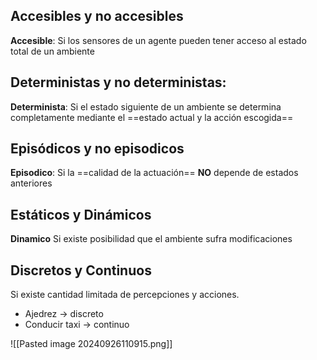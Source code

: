 ## Accesibles y no accesibles
**Accesible**: Si los sensores de un agente pueden tener acceso al estado total de un ambiente

## Deterministas y no deterministas:
**Determinista**: Si el estado siguiente de un ambiente se determina completamente mediante el ==estado actual y la acción escogida==

## Episódicos y no episodicos
**Episodico**: Si la ==calidad de la actuación== **NO** depende de estados anteriores

## Estáticos y Dinámicos
**Dinamico** Si existe posibilidad que el ambiente sufra modificaciones

## Discretos y Continuos
Si existe cantidad limitada de percepciones y acciones.
+ Ajedrez -> discreto
+ Conducir taxi -> continuo


![[Pasted image 20240926110915.png]]